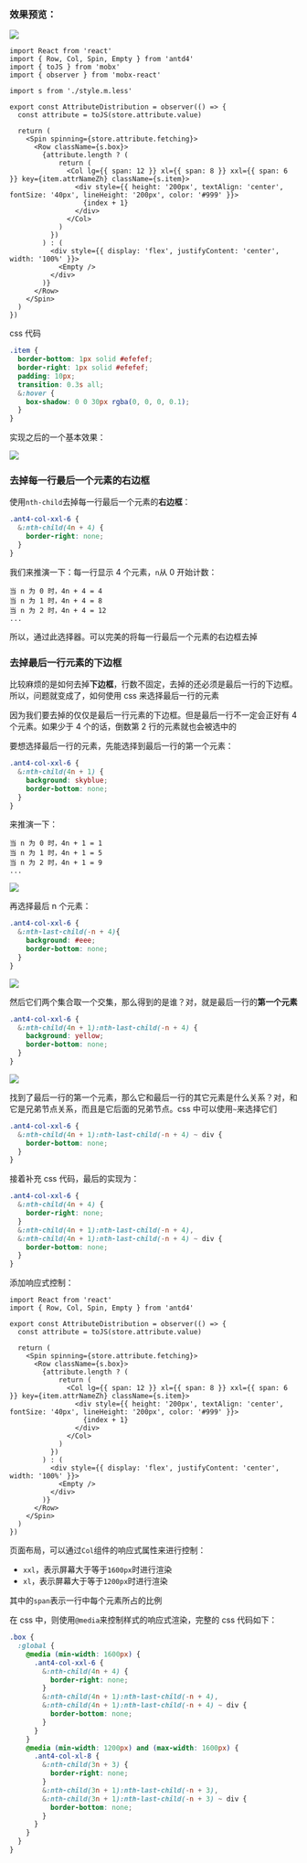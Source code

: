 ### 效果预览：

![](https://img13.360buyimg.com/imagetools/jfs/t1/201710/12/5463/59075/6137085dEf25ef8b6/d8f63ab2f76b4427.jpg)

```tsx
import React from 'react'
import { Row, Col, Spin, Empty } from 'antd4'
import { toJS } from 'mobx'
import { observer } from 'mobx-react'

import s from './style.m.less'

export const AttributeDistribution = observer(() => {
  const attribute = toJS(store.attribute.value)

  return (
    <Spin spinning={store.attribute.fetching}>
      <Row className={s.box}>
        {attribute.length ? (
            return (
              <Col lg={{ span: 12 }} xl={{ span: 8 }} xxl={{ span: 6 }} key={item.attrNameZh} className={s.item}>
                <div style={{ height: '200px', textAlign: 'center', fontSize: '40px', lineHeight: '200px', color: '#999' }}>
                  {index + 1}
                </div>
              </Col>
            )
          })
        ) : (
          <div style={{ display: 'flex', justifyContent: 'center', width: '100%' }}>
            <Empty />
          </div>
        )}
      </Row>
    </Spin>
  )
})

```

css 代码

```css
.item {
  border-bottom: 1px solid #efefef;
  border-right: 1px solid #efefef;
  padding: 10px;
  transition: 0.3s all;
  &:hover {
    box-shadow: 0 0 30px rgba(0, 0, 0, 0.1);
  }
}
```

实现之后的一个基本效果：

![](https://img14.360buyimg.com/imagetools/jfs/t1/46914/4/17297/66055/613707bfEe2476a6d/bfb6a479de115e27.jpg)

### 去掉每一行最后一个元素的右边框

使用`nth-child`去掉每一行最后一个元素的**右边框**：

```css
.ant4-col-xxl-6 {
  &:nth-child(4n + 4) {
    border-right: none;
  }
}
```

我们来推演一下：每一行显示 4 个元素，`n`从 0 开始计数：

```
当 n 为 0 时，4n + 4 = 4
当 n 为 1 时，4n + 4 = 8 
当 n 为 2 时，4n + 4 = 12
...
```

所以，通过此选择器。可以完美的将每一行最后一个元素的右边框去掉

### 去掉最后一行元素的下边框

比较麻烦的是如何去掉**下边框**，行数不固定，去掉的还必须是最后一行的下边框。所以，问题就变成了，如何使用 css 来选择最后一行的元素

因为我们要去掉的仅仅是最后一行元素的下边框。但是最后一行不一定会正好有 4 个元素。如果少于 4 个的话，倒数第 2 行的元素就也会被选中的

要想选择最后一行的元素，先能选择到最后一行的第一个元素：

```css
.ant4-col-xxl-6 {
  &:nth-child(4n + 1) {
    background: skyblue;
    border-bottom: none;
  }
}
```

来推演一下：

```
当 n 为 0 时，4n + 1 = 1
当 n 为 1 时，4n + 1 = 5 
当 n 为 2 时，4n + 1 = 9
...
```

![](https://img14.360buyimg.com/imagetools/jfs/t1/153724/27/21348/74039/6136c2cfE51655a07/0efb0c7aac281d93.jpg)

再选择最后 n 个元素：

```css
.ant4-col-xxl-6 {
  &:nth-last-child(-n + 4){
    background: #eee;
    border-bottom: none;
  }
}
```

![](https://img14.360buyimg.com/imagetools/jfs/t1/64771/13/17264/58927/6136c2d2E4a17f7ef/e4ff68d634d8474e.jpg)

然后它们两个集合取一个交集，那么得到的是谁？对，就是最后一行的**第一个元素**

```css
.ant4-col-xxl-6 {
  &:nth-child(4n + 1):nth-last-child(-n + 4) {
    background: yellow;
    border-bottom: none;
  }
}
```

![](https://img12.360buyimg.com/imagetools/jfs/t1/199830/2/7135/68876/6136c51dE23f8d307/d3e373d0ac3f551c.jpg)

找到了最后一行的第一个元素，那么它和最后一行的其它元素是什么关系？对，和它是兄弟节点关系，而且是它后面的兄弟节点。css 中可以使用`~`来选择它们

```css
.ant4-col-xxl-6 {
  &:nth-child(4n + 1):nth-last-child(-n + 4) ~ div {
    border-bottom: none;
  }
}
```

接着补充 css 代码，最后的实现为：

```css
.ant4-col-xxl-6 {
  &:nth-child(4n + 4) {
    border-right: none;
  }
  &:nth-child(4n + 1):nth-last-child(-n + 4),
  &:nth-child(4n + 1):nth-last-child(-n + 4) ~ div {
    border-bottom: none;
  }
}
```

添加响应式控制：

```tsx
import React from 'react'
import { Row, Col, Spin, Empty } from 'antd4'

export const AttributeDistribution = observer(() => {
  const attribute = toJS(store.attribute.value)

  return (
    <Spin spinning={store.attribute.fetching}>
      <Row className={s.box}>
        {attribute.length ? (
            return (
              <Col lg={{ span: 12 }} xl={{ span: 8 }} xxl={{ span: 6 }} key={item.attrNameZh} className={s.item}>
                <div style={{ height: '200px', textAlign: 'center', fontSize: '40px', lineHeight: '200px', color: '#999' }}>
                  {index + 1}
                </div>
              </Col>
            )
          })
        ) : (
          <div style={{ display: 'flex', justifyContent: 'center', width: '100%' }}>
            <Empty />
          </div>
        )}
      </Row>
    </Spin>
  )
})
```

页面布局，可以通过`Col`组件的响应式属性来进行控制：

* `xxl`，表示屏幕大于等于`1600px`时进行渲染
* `xl`，表示屏幕大于等于`1200px`时进行渲染

其中的`span`表示一行中每个元素所占的比例

在 css 中，则使用`@media`来控制样式的响应式渲染，完整的 css 代码如下：

```css
.box {
  :global {
    @media (min-width: 1600px) {
      .ant4-col-xxl-6 {
        &:nth-child(4n + 4) {
          border-right: none;
        }
        &:nth-child(4n + 1):nth-last-child(-n + 4),
        &:nth-child(4n + 1):nth-last-child(-n + 4) ~ div {
          border-bottom: none;
        }
      }
    }
    @media (min-width: 1200px) and (max-width: 1600px) {
      .ant4-col-xl-8 {
        &:nth-child(3n + 3) {
          border-right: none;
        }
        &:nth-child(3n + 1):nth-last-child(-n + 3),
        &:nth-child(3n + 1):nth-last-child(-n + 3) ~ div {
          border-bottom: none;
        }
      }
    }
  }
}
```
